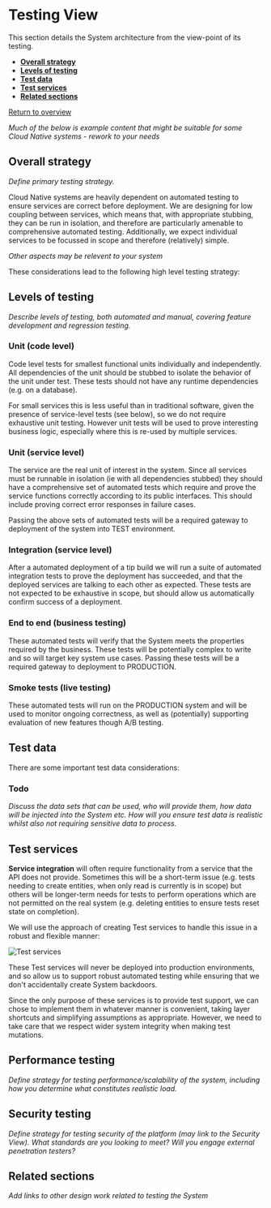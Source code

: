 # Testing View

This section details the System architecture from the view-point of its testing.

* **[Overall strategy](#overall-strategy)**
* **[Levels of testing](#levels-of-testing)**
* **[Test data](#test-data)**
* **[Test services](#test-services)**
* **[Related sections](#related-sections)**

[Return to overview](./01-architecture-overview.md)

_Much of the below is example content that might be suitable for some Cloud Native systems - rework to your needs_

## Overall strategy

_Define primary testing strategy._

Cloud Native systems are heavily dependent on automated testing to ensure services are
correct before deployment. We are designing for low coupling between services, which means
that, with appropriate stubbing, they can be run in isolation, and therefore are
particularly amenable to comprehensive automated testing. Additionally, we expect
individual services to be focussed in scope and therefore (relatively) simple.

_Other aspects may be relevent to your system_

These considerations lead to the following high level testing strategy:

## Levels of testing

_Describe levels of testing, both automated and manual, covering feature development and regression testing._

### Unit (code level)

Code level tests for smallest functional units individually and independently. All dependencies of the unit should be stubbed to isolate the behavior of the
unit under test. These tests should not have any runtime dependencies (e.g. on a database).

For small services this is less useful than in traditional software, given the presence of service-level tests (see below), so we do not require exhaustive unit
testing. However unit tests will be used to prove interesting business logic, especially where this is re-used by multiple services.

### Unit (service level)

The service are the real unit of interest in the system. Since all services must be
runnable in isolation (ie with all dependencies stubbed) they should have a comprehensive
set of automated tests which require and prove the service functions correctly according
to its public interfaces. This should include proving correct error responses in failure
cases.

Passing the above sets of automated tests will be a required gateway to deployment of the
system into TEST environment.

### Integration (service level)

After a automated deployment of a tip build we will run a suite of automated integration
tests to prove the deployment has succeeded, and that the deployed services are talking to
each other as expected. These tests are not expected to be exhaustive in scope, but should
allow us automatically confirm success of a deployment.

### End to end (business testing)

These automated tests will verify that the System meets the properties required by the
business. These tests will be potentially complex to write and so will target key system
use cases. Passing these tests will be a required gateway to deployment to PRODUCTION.

### Smoke tests (live testing)

These automated tests will run on the PRODUCTION system and will be used to monitor ongoing correctness, as well as (potentially) supporting evaluation of new
features though A/B testing.

## Test data

There are some important test data considerations:

### Todo

_Discuss the data sets that can be used, who will provide them, how data will be injected into the System etc.  How will you ensure test data is realistic
whilst also not requiring sensitive data to process._

## Test services

**Service integration** will often require functionality from a service that the API
does not provide. Sometimes this will be a short-term issue (e.g.
tests needing to create entities, when only read is currently is in scope) but others will
be longer-term needs for tests to perform operations which are not permitted on the real
system (e.g. deleting entities to ensure tests reset state on completion).

We will use the approach of creating Test services to handle this issue in a robust and
flexible manner:

![Test services](../drawings/test-services.png)

These Test services will never be deployed into production environments, and so allow us
to support robust automated testing while ensuring that we don't accidentally create System
backdoors.

Since the only purpose of these services is to provide test support, we can chose to
implement them in whatever manner is convenient, taking layer shortcuts and simplifying
assumptions as appropriate. However, we need to take care that we respect wider system
integrity when making test mutations.

## Performance testing

_Define strategy for testing performance/scalability of the system, including how you determine what constitutes realistic load._

## Security testing

_Define strategy for testing security of the platform (may link to the Security View).  What standards are you looking to meet?  Will you engage external
penetration testers?_

## Related sections

_Add links to other design work related to testing the System_
